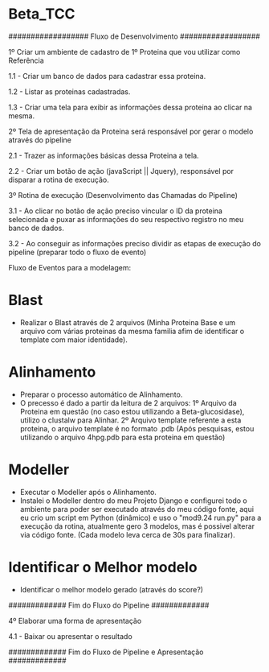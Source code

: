 # Beta_TCC

################## Fluxo de Desenvolvimento ##################

1º Criar um ambiente de cadastro de 1º Proteina que vou utilizar como Referência

1.1 - Criar um banco de dados para cadastrar essa proteina.

1.2 - Listar as proteinas cadastradas.

1.3 - Criar uma tela para exibir as informações dessa proteina ao clicar na mesma.

2º Tela de apresentação da Proteina será responsável por gerar o modelo através do pipeline

2.1 - Trazer as informações básicas dessa Proteina a tela.

2.2 - Criar um botão de ação (javaScript || Jquery), responsável por disparar a rotina de execução.

3º Rotina de execução (Desenvolvimento das Chamadas do Pipeline)

3.1 - Ao clicar no botão de ação preciso vincular o ID da proteina selecionada e puxar as informações do seu respectivo registro no meu banco de dados.

3.2 - Ao conseguir as informações preciso dividir as etapas de execução do pipeline (preparar todo o fluxo de evento) 

Fluxo de Eventos para a modelagem:

# Blast

* Realizar o Blast através de 2 arquivos (Minha Proteina Base e um arquivo com várias proteinas da mesma familia afim de identificar o template com maior identidade).


# Alinhamento

* Preparar o processo automático de Alinhamento.
* O precesso é dado a partir da leitura de 2 arquivos:
  1º Arquivo da Proteina em questão (no caso estou utilizando a Beta-glucosidase), utilizo o clustalw para Alinhar.
  2º Arquivo template referente a esta proteina, o arquivo template é no formato .pdb (Após pesquisas, estou utilizando o arquivo 4hpg.pdb para esta proteina em questão)
 

# Modeller

* Executar o Modeller após o Alinhamento.
* Instalei o Modeller dentro do meu Projeto Django e configurei todo o ambiente para poder ser executado através do meu código fonte, aqui eu crio um script em Python (dinâmico) e uso o "mod9.24 run.py" para a execução da rotina, atualmente gero 3 modelos, mas é possivel alterar via código fonte. (Cada modelo leva cerca de 30s para finalizar).

# Identificar o Melhor modelo

* Identificar o melhor modelo gerado (através do score?)


############# Fim do Fluxo do Pipeline ############# 

4º Elaborar uma forma de apresentação

4.1 - Baixar ou apresentar o resultado


############# Fim do Fluxo de Pipeline e Apresentação ############# 
